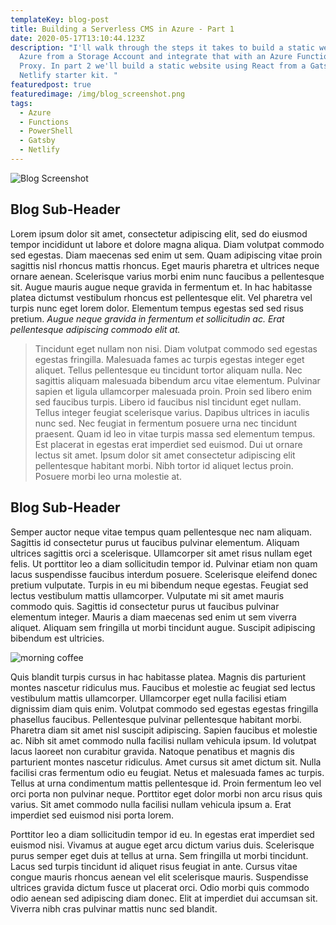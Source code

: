 ```yaml
---
templateKey: blog-post
title: Building a Serverless CMS in Azure - Part 1
date: 2020-05-17T13:10:44.123Z
description: "I'll walk through the steps it takes to build a static website in
  Azure from a Storage Account and integrate that with an Azure Function &
  Proxy. In part 2 we'll build a static website using React from a Gatsby
  Netlify starter kit. "
featuredpost: true
featuredimage: /img/blog_screenshot.png
tags:
  - Azure
  - Functions
  - PowerShell
  - Gatsby
  - Netlify
---
```

![Blog Screenshot](/img/blog_screenshot.png "Blog Screenshot")

## Blog Sub-Header

Lorem ipsum dolor sit amet, consectetur adipiscing elit, sed do eiusmod tempor incididunt ut labore et dolore magna aliqua. Diam volutpat commodo sed egestas. Diam maecenas sed enim ut sem. Quam adipiscing vitae proin sagittis nisl rhoncus mattis rhoncus. Eget mauris pharetra et ultrices neque ornare aenean. Scelerisque varius morbi enim nunc faucibus a pellentesque sit. Augue mauris augue neque gravida in fermentum et. In hac habitasse platea dictumst vestibulum rhoncus est pellentesque elit. Vel pharetra vel turpis nunc eget lorem dolor. Elementum tempus egestas sed sed risus pretium. *Augue neque gravida in fermentum et sollicitudin ac. Erat pellentesque adipiscing commodo elit at.*

> Tincidunt eget nullam non nisi. Diam volutpat commodo sed egestas egestas fringilla. Malesuada fames ac turpis egestas integer eget aliquet. Tellus pellentesque eu tincidunt tortor aliquam nulla. Nec sagittis aliquam malesuada bibendum arcu vitae elementum. Pulvinar sapien et ligula ullamcorper malesuada proin. Proin sed libero enim sed faucibus turpis. Libero id faucibus nisl tincidunt eget nullam. Tellus integer feugiat scelerisque varius. Dapibus ultrices in iaculis nunc sed. Nec feugiat in fermentum posuere urna nec tincidunt praesent. Quam id leo in vitae turpis massa sed elementum tempus. Est placerat in egestas erat imperdiet sed euismod. Dui ut ornare lectus sit amet. Ipsum dolor sit amet consectetur adipiscing elit pellentesque habitant morbi. Nibh tortor id aliquet lectus proin. Posuere morbi leo urna molestie at.

## Blog Sub-Header

Semper auctor neque vitae tempus quam pellentesque nec nam aliquam. Sagittis id consectetur purus ut faucibus pulvinar elementum. Aliquam ultrices sagittis orci a scelerisque. Ullamcorper sit amet risus nullam eget felis. Ut porttitor leo a diam sollicitudin tempor id. Pulvinar etiam non quam lacus suspendisse faucibus interdum posuere. Scelerisque eleifend donec pretium vulputate. Turpis in eu mi bibendum neque egestas. Feugiat sed lectus vestibulum mattis ullamcorper. Vulputate mi sit amet mauris commodo quis. Sagittis id consectetur purus ut faucibus pulvinar elementum integer. Mauris a diam maecenas sed enim ut sem viverra aliquet. Aliquam sem fringilla ut morbi tincidunt augue. Suscipit adipiscing bibendum est ultricies.

![morning coffee](/img/chemex.jpg "RISE & GRIND")

Quis blandit turpis cursus in hac habitasse platea. Magnis dis parturient montes nascetur ridiculus mus. Faucibus et molestie ac feugiat sed lectus vestibulum mattis ullamcorper. Ullamcorper eget nulla facilisi etiam dignissim diam quis enim. Volutpat commodo sed egestas egestas fringilla phasellus faucibus. Pellentesque pulvinar pellentesque habitant morbi. Pharetra diam sit amet nisl suscipit adipiscing. Sapien faucibus et molestie ac. Nibh sit amet commodo nulla facilisi nullam vehicula ipsum. Id volutpat lacus laoreet non curabitur gravida. Natoque penatibus et magnis dis parturient montes nascetur ridiculus. Amet cursus sit amet dictum sit. Nulla facilisi cras fermentum odio eu feugiat. Netus et malesuada fames ac turpis. Tellus at urna condimentum mattis pellentesque id. Proin fermentum leo vel orci porta non pulvinar neque. Porttitor eget dolor morbi non arcu risus quis varius. Sit amet commodo nulla facilisi nullam vehicula ipsum a. Erat imperdiet sed euismod nisi porta lorem.

Porttitor leo a diam sollicitudin tempor id eu. In egestas erat imperdiet sed euismod nisi. Vivamus at augue eget arcu dictum varius duis. Scelerisque purus semper eget duis at tellus at urna. Sem fringilla ut morbi tincidunt. Lacus sed turpis tincidunt id aliquet risus feugiat in ante. Cursus vitae congue mauris rhoncus aenean vel elit scelerisque mauris. Suspendisse ultrices gravida dictum fusce ut placerat orci. Odio morbi quis commodo odio aenean sed adipiscing diam donec. Elit at imperdiet dui accumsan sit. Viverra nibh cras pulvinar mattis nunc sed blandit.